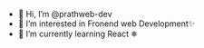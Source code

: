 - 👋 Hi, I’m @prathweb-dev
- 👀 I’m interested in Fronend web Development✨
- 🌱 I’m currently learning React ❄

<!---
prathweb-dev/prathweb-dev is a ✨ special ✨ repository because its `README.md` (this file) appears on your GitHub profile.
You can click the Preview link to take a look at your changes.
--->
